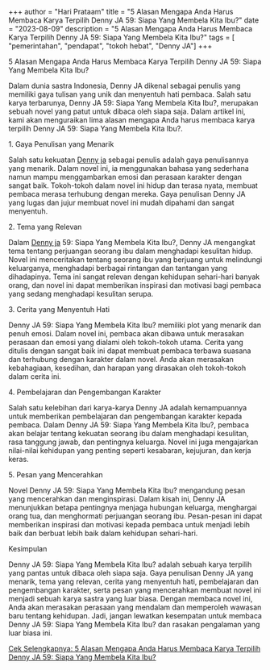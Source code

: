 ﻿+++ 
author = "Hari Prataam" 
title = "5 Alasan Mengapa Anda Harus Membaca Karya Terpilih Denny JA 59: Siapa Yang Membela Kita Ibu?" 
date = "2023-08-09" 
description = "5 Alasan Mengapa Anda Harus Membaca Karya Terpilih Denny JA 59: Siapa Yang Membela Kita Ibu?" 
tags = [ "pemerintahan", "pendapat", "tokoh hebat", "Denny JA"]
+++

5 Alasan Mengapa Anda Harus Membaca Karya Terpilih Denny JA 59: Siapa Yang Membela Kita Ibu?

Dalam dunia sastra Indonesia, Denny JA dikenal sebagai penulis yang memiliki gaya tulisan yang unik dan menyentuh hati pembaca. Salah satu karya terbarunya, Denny JA 59: Siapa Yang Membela Kita Ibu?, merupakan sebuah novel yang patut untuk dibaca oleh siapa saja. Dalam artikel ini, kami akan menguraikan lima alasan mengapa Anda harus membaca karya terpilih Denny JA 59: Siapa Yang Membela Kita Ibu?. 

1\. Gaya Penulisan yang Menarik

Salah satu kekuatan [Denny ja](https://www.youtube.com/watch?v=x2RXFMw-Odk) sebagai penulis adalah gaya penulisannya yang menarik. Dalam novel ini, ia menggunakan bahasa yang sederhana namun mampu menggambarkan emosi dan perasaan karakter dengan sangat baik. Tokoh-tokoh dalam novel ini hidup dan terasa nyata, membuat pembaca merasa terhubung dengan mereka. Gaya penulisan Denny JA yang lugas dan jujur membuat novel ini mudah dipahami dan sangat menyentuh.

2\. Tema yang Relevan

Dalam [Denny ja](https://www.youtube.com/watch?v=x2RXFMw-Odk) 59: Siapa Yang Membela Kita Ibu?, Denny JA mengangkat tema tentang perjuangan seorang ibu dalam menghadapi kesulitan hidup. Novel ini menceritakan tentang seorang ibu yang berjuang untuk melindungi keluarganya, menghadapi berbagai rintangan dan tantangan yang dihadapinya. Tema ini sangat relevan dengan kehidupan sehari-hari banyak orang, dan novel ini dapat memberikan inspirasi dan motivasi bagi pembaca yang sedang menghadapi kesulitan serupa.

3\. Cerita yang Menyentuh Hati

Denny JA 59: Siapa Yang Membela Kita Ibu? memiliki plot yang menarik dan penuh emosi. Dalam novel ini, pembaca akan dibawa untuk merasakan perasaan dan emosi yang dialami oleh tokoh-tokoh utama. Cerita yang ditulis dengan sangat baik ini dapat membuat pembaca terbawa suasana dan terhubung dengan karakter dalam novel. Anda akan merasakan kebahagiaan, kesedihan, dan harapan yang dirasakan oleh tokoh-tokoh dalam cerita ini.

4\. Pembelajaran dan Pengembangan Karakter

Salah satu kelebihan dari karya-karya Denny JA adalah kemampuannya untuk memberikan pembelajaran dan pengembangan karakter kepada pembaca. Dalam Denny JA 59: Siapa Yang Membela Kita Ibu?, pembaca akan belajar tentang kekuatan seorang ibu dalam menghadapi kesulitan, rasa tanggung jawab, dan pentingnya keluarga. Novel ini juga mengajarkan nilai-nilai kehidupan yang penting seperti kesabaran, kejujuran, dan kerja keras.

5\. Pesan yang Mencerahkan

Novel Denny JA 59: Siapa Yang Membela Kita Ibu? mengandung pesan yang mencerahkan dan menginspirasi. Dalam kisah ini, Denny JA menunjukkan betapa pentingnya menjaga hubungan keluarga, menghargai orang tua, dan menghormati perjuangan seorang ibu. Pesan-pesan ini dapat memberikan inspirasi dan motivasi kepada pembaca untuk menjadi lebih baik dan berbuat lebih baik dalam kehidupan sehari-hari.

Kesimpulan

Denny JA 59: Siapa Yang Membela Kita Ibu? adalah sebuah karya terpilih yang pantas untuk dibaca oleh siapa saja. Gaya penulisan Denny JA yang menarik, tema yang relevan, cerita yang menyentuh hati, pembelajaran dan pengembangan karakter, serta pesan yang mencerahkan membuat novel ini menjadi sebuah karya sastra yang luar biasa. Dengan membaca novel ini, Anda akan merasakan perasaan yang mendalam dan memperoleh wawasan baru tentang kehidupan. Jadi, jangan lewatkan kesempatan untuk membaca Denny JA 59: Siapa Yang Membela Kita Ibu? dan rasakan pengalaman yang luar biasa ini.

[Cek Selengkapnya: 5 Alasan Mengapa Anda Harus Membaca Karya Terpilih Denny JA 59: Siapa Yang Membela Kita Ibu?](https://www.youtube.com/watch?v=x2RXFMw-Odk)
